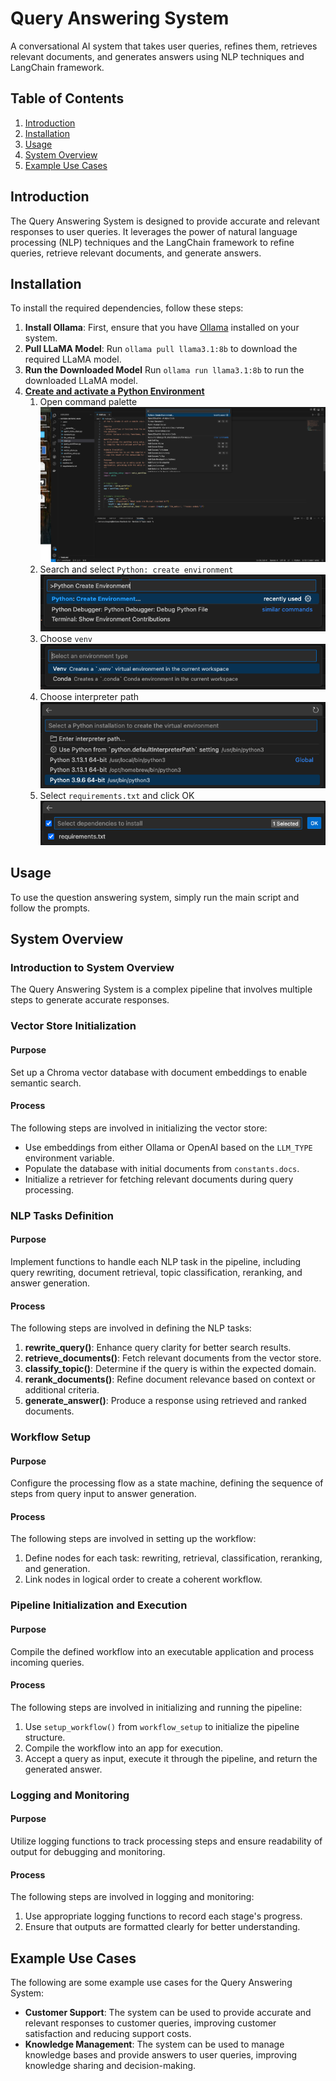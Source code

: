 # Query Answering System
A conversational AI system that takes user queries, refines them, retrieves relevant documents, and generates answers using NLP techniques and LangChain framework.

## Table of Contents
1. [Introduction](#introduction)
2. [Installation](#installation)
3. [Usage](#usage)
4. [System Overview](#system-overview)
5. [Example Use Cases](#example-use-cases)

## Introduction
The Query Answering System is designed to provide accurate and relevant responses to user queries. It leverages the power of natural language processing (NLP) techniques and the LangChain framework to refine queries, retrieve relevant documents, and generate answers.

## Installation
To install the required dependencies, follow these steps:

1. **Install Ollama**: First, ensure that you have [Ollama](https://ollama.com/) installed on your system.
2. **Pull LLaMA Model**: Run `ollama pull llama3.1:8b` to download the required LLaMA model.
3. **Run the Downloaded Model** Run `ollama run llama3.1:8b` to run the downloaded LLaMA model.
4. <a href="Creating%20environments" style="font-weight: bold;">Create and activate a Python Environment</a>
   1. Open command palette \
   ![Open command palette](./images/image.png)
   2. Search and select `Python: create environment`\
   ![Python: create environment](./images/image-1.png)
   3. Choose `venv` \
   ![venv](./images/image-2.png)
   4. Choose interpreter path \
   ![interpreter](./images/image-3.png)
   5. Select `requirements.txt` and click OK \
   ![requirements.txt](./images/image-4.png)

## Usage
To use the question answering system, simply run the main script and follow the prompts.

## System Overview
### Introduction to System Overview
The Query Answering System is a complex pipeline that involves multiple steps to generate accurate responses. 

### Vector Store Initialization
#### Purpose
Set up a Chroma vector database with document embeddings to enable semantic search.

#### Process
The following steps are involved in initializing the vector store:
* Use embeddings from either Ollama or OpenAI based on the `LLM_TYPE` environment variable.
* Populate the database with initial documents from `constants.docs`.
* Initialize a retriever for fetching relevant documents during query processing.

### NLP Tasks Definition
#### Purpose
Implement functions to handle each NLP task in the pipeline, including query rewriting, document retrieval, topic classification, reranking, and answer generation.

#### Process
The following steps are involved in defining the NLP tasks:
1. **rewrite_query()**: Enhance query clarity for better search results.
2. **retrieve_documents()**: Fetch relevant documents from the vector store.
3. **classify_topic()**: Determine if the query is within the expected domain.
4. **rerank_documents()**: Refine document relevance based on context or additional criteria.
5. **generate_answer()**: Produce a response using retrieved and ranked documents.

### Workflow Setup
#### Purpose
Configure the processing flow as a state machine, defining the sequence of steps from query input to answer generation.

#### Process
The following steps are involved in setting up the workflow:
1. Define nodes for each task: rewriting, retrieval, classification, reranking, and generation.
2. Link nodes in logical order to create a coherent workflow.

### Pipeline Initialization and Execution
#### Purpose
Compile the defined workflow into an executable application and process incoming queries.

#### Process
The following steps are involved in initializing and running the pipeline:
1. Use `setup_workflow()` from `workflow_setup` to initialize the pipeline structure.
2. Compile the workflow into an app for execution.
3. Accept a query as input, execute it through the pipeline, and return the generated answer.

### Logging and Monitoring
#### Purpose
Utilize logging functions to track processing steps and ensure readability of output for debugging and monitoring.

#### Process
The following steps are involved in logging and monitoring:
1. Use appropriate logging functions to record each stage's progress.
2. Ensure that outputs are formatted clearly for better understanding.

## Example Use Cases
The following are some example use cases for the Query Answering System:

* **Customer Support**: The system can be used to provide accurate and relevant responses to customer queries, improving customer satisfaction and reducing support costs.
* **Knowledge Management**: The system can be used to manage knowledge bases and provide answers to user queries, improving knowledge sharing and decision-making.